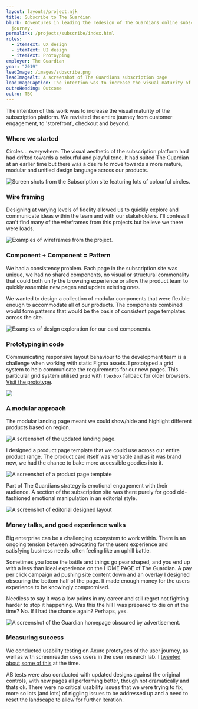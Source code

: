 ```yaml
---
layout: layouts/project.njk
title: Subscribe to The Guardian
blurb: Adventures in leading the redesign of The Guardians online subscription
  journey.
permalink: /projects/subscribe/index.html
roles:
  - itemText: UX design
  - itemText: UI design
  - itemText: Protoyping
employer: The Guardian
year: "2019"
leadImage: /images/subscribe.png
leadImageAlt: A screenshot of The Guardians subscription page
leadImageCaption: The intention was to increase the visual maturity of the subscription platform.
outroHeading: Outcome
outro: TBC
---
```

The intention of this work was to increase the visual maturity of the subscription platform. We revisited the entire journey from customer engagement, to 'storefront', checkout and beyond.

### Where we started

Circles... everywhere. The visual aesthetic of the subscription platform had had drifted towards a colourful and playful tone. It had suited The Guardian at an earlier time but there was a desire to move towards a more mature, modular and unified design language across our products.

![Screen shots from the Subscription site featuring lots of colourful circles.](/images/circles-1.png "We were going around in circles when I started The Guardian. There was a lack of consistency across the subscription site and a visual language that was not aligned with how we wanted to present the brand. ")

### Wire framing

Designing at varying levels of fidelity allowed us to quickly explore and communicate ideas within the team and with our stakeholders. I'll confess I can't find many of the wireframes from this projects but believe we there were loads. 

![Examples of wireframes from the project. ](/images/wireframes.png "Designing at varying levels of fidelity allowed us to quickly explore and communicate ideas.")

### Component + Component = Pattern

We had a consistency problem. Each page in the subscription site was unique, we had no shared components, no visual or structural commonality that could both unify the browsing experience or allow the product team to quickly assemble new pages and update existing ones.

We wanted to design a collection of modular components that were flexible enough to accommodate all of our products. The components combined would form patterns that would be the basis of consistent page templates across the site.

![Examples of design exploration for our card components. ](/images/exploration.png "I started with an iterative approach to page design, by beginning with the modular components.")

### Prototyping in code

Communicating responsive layout behaviour to the development team is a challenge when working with static Figma assets. I prototyped a grid system to help communicate the requirements for our new pages. This particular grid system utilised `grid` with `flexbox` fallback for older browsers. [Visit the prototype](https://relaxed-gates-aefba9.netlify.app/).

![](/images/_volumes_seagate_guardian_grid-20demo_index.html-1-.png)

### A modular approach

The modular landing page meant we could show/hide and highlight different products based on region.

![A screenshot of the updated landing page.](/images/subs-landing-evoluton-desktop.png "A modular approach meant we could be smarter in how we built our pages.")

I designed a product page template that we could use across our entire product range. The product card itself was versatile and as it was brand new, we had the chance to bake more accessible goodies into it.

![A screenshot of a product page template](/images/dp-baseline-desktop.png "A modular approach meant we could be faster when we built new pages.")

Part of The Guardians strategy is emotional engagement with their audience. A section of the subscription site was there purely for good old-fashioned emotional manipulation in an editorial style. 

![A screenshot of editorial designed layout](/images/windrush.png "Content in this section was customised based on your region. The UK saw Windrush, the US had to put up with Trump and Australian viewers were served environmental content.")

### Money talks, and good experience walks

Big enterprise can be a challenging ecosystem to work within. There is an ongoing tension between advocating for the users experience and satisfying business needs, often feeling like an uphill battle.

Sometimes you loose the battle and things go pear shaped, and you end up with a less than ideal experience on the HOME PAGE of The Guardian. A pay per click campaign ad pushing site content down and an overlay I designed obscuring the bottom half of the page. It made enough money for the users experience to be knowingly compromised.

Needless to say it was a low points in my career and still regret not fighting harder to stop it happening. Was this the hill I was prepared to die on at the time? No. If I had the chance again? Perhaps, yes.

![A screenshot of the Guardian homepage obscured by advertisement. ](/images/banner-hell.jpeg "You win some, you lose some. It's safe to say the designers advocating for good UX lost this one 😔")

### Measuring success

We conducted usability testing on Axure prototypes of the user journey, as well as with screenreader uses users in the user research lab. I [tweeted about](https://twitter.com/jesseyuen/status/1111191991738687488) [some of this](https://twitter.com/jesseyuen/status/1107671336560807936) at the time.

AB tests were also conducted with updated designs against the original controls, with new pages all performing better, though not dramatically and thats ok. There were no critical usability issues that we were trying to fix, more so lots (and lots) of niggling issues to be addressed up and a need to reset the landscape to allow for further iteration.